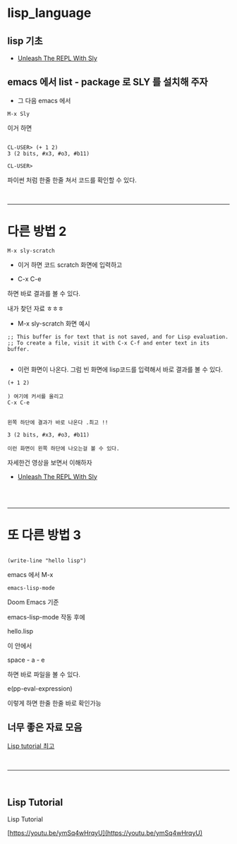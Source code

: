 # lisp_language

## lisp 기초

- [Unleash The REPL With Sly](https://youtu.be/0DLdQ6yb7h8)

## emacs 에서 list - package 로 SLY 를 설치해 주자

- 그 다음 emacs 에서

```
M-x Sly
```

이거 하면

```

CL-USER> (+ 1 2)
3 (2 bits, #x3, #o3, #b11)

CL-USER>
```

파이썬 처럼 한줄 한줄 쳐서 코드를 확인할 수 있다.

<br>

<hr>

# 다른 방법 2

```
M-x sly-scratch
```

- 이거 하면 코드 scratch 화면에 입력하고

- C-x C-e

하면 바로 결과를 볼 수 있다.

내가 찾던 자료 ㅎㅎㅎ

- M-x sly-scratch 화면 예시

```
;; This buffer is for text that is not saved, and for Lisp evaluation.
;; To create a file, visit it with C-x C-f and enter text in its buffer.


```

- 이런 화면이 나온다. 그럼 빈 화면에 lisp코드를 입력해서 바로 결과를 볼 수 있다.

```
(+ 1 2)

) 여기에 커서를 올리고
C-x C-e


왼쪽 하단에 결과가 바로 나온다 .최고 !!

3 (2 bits, #x3, #o3, #b11)

이런 화면이 왼쪽 하단에 나오는걸 볼 수 있다.

```

자세한건 영상을 보면서 이해하자

- [Unleash The REPL With Sly](https://youtu.be/0DLdQ6yb7h8)

<br>

<br>

<hr>

# 또 다른 방법 3

```clips

(write-line "hello lisp")
```

emacs 에서 M-x

```clips
emacs-lisp-mode
```

Doom Emacs 기준

emacs-lisp-mode 작동 후에

hello.lisp

이 안에서

space - a - e

하면 바로 파일을 볼 수 있다.

e(pp-eval-expression)

이렇게 하면 한줄 한줄 바로 확인가능

## 너무 좋은 자료 모음

[Lisp tutorial 최고 ](https://economiceco.tistory.com/14811)

<br>

<hr>

<br>

## Lisp Tutorial

Lisp Tutorial

[https://youtu.be/ymSq4wHrqyU](https://youtu.be/ymSq4wHrqyU)
